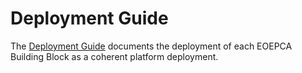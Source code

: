 # Deployment Guide

The [Deployment Guide](../../projects/deploy) documents the deployment of each EOEPCA Building Block as a coherent platform deployment.
